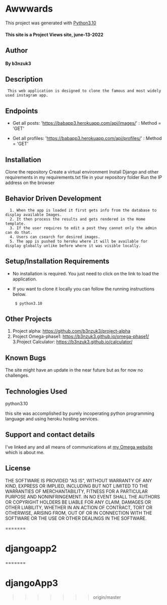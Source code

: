 # Awwwards

This project was generated with [Python3.10](https://www.python.org/downloads/release/python-3100/)
#### This site is a Project Views site, june-13-2022
## Author
#### By b3nzuk3


## Description
     This web application is designed to clone the famous and most widely used instagram app.
     
## Endpoints

- Get all posts: 'https://babapp3.herokuapp.com/api/images/' : Method = 'GET'

- Get all profiles: 'https://babapp3.herokuapp.com/api/profiles/'  : Method = 'GET'

## Installation

Clone the repository
Create a virtual environment
Install Django and other requirements in my requirements.txt file in your repository folder
Run the IP address on the browser


## Behavior Driven Development
      1. When the app is loaded it first gets info from the database to display available Images.
      2. It then process the results and gets rendered in the Home template.
      3. If the user requires to edit a post they cannot only the admin can do that.
      4. Users can csearch for desired images.
      5. The app is pushed to heroku where it will be available for display globally unlike before where it was visible locally.

## Setup/Installation Requirements
* No installation is required. You just need to click on the link to load the application.
* If you want to clone it locally you can follow the running instructions below.

       $ python3.10

## Other Projects
1. Project alpha:
https://github.com/b3nzuk3/project-alpha
2. Project Omega-phase1:
https://b3nzuk3.github.io/omega-phase1/
3.Project Calculator:
https://b3nzuk3.github.io/calculator/

## Known Bugs
The site might have an update in the near future but as for now no challenges.
## Technologies Used
python3.10

this site was accomplished by purely incoperating python programming language and using heroku hosting services.

## Support and contact details
I've linked any and all means of communications at [my Omega website](https://b3nzuk3.github.io/omega-phase1/) which is about me.

## License
THE SOFTWARE IS PROVIDED "AS IS", WITHOUT WARRANTY OF ANY KIND,
EXPRESS OR IMPLIED, INCLUDING BUT NOT LIMITED TO THE WARRANTIES OF
MERCHANTABILITY, FITNESS FOR A PARTICULAR PURPOSE AND
NONINFRINGEMENT. IN NO EVENT SHALL THE AUTHORS OR COPYRIGHT HOLDERS BE
LIABLE FOR ANY CLAIM, DAMAGES OR OTHER LIABILITY, WHETHER IN AN ACTION
OF CONTRACT, TORT OR OTHERWISE, ARISING FROM, OUT OF OR IN CONNECTION
WITH THE SOFTWARE OR THE USE OR OTHER DEALINGS IN THE SOFTWARE.

=======
# djangoapp2
=======
# djangoApp3
>>>>>>> origin/master
